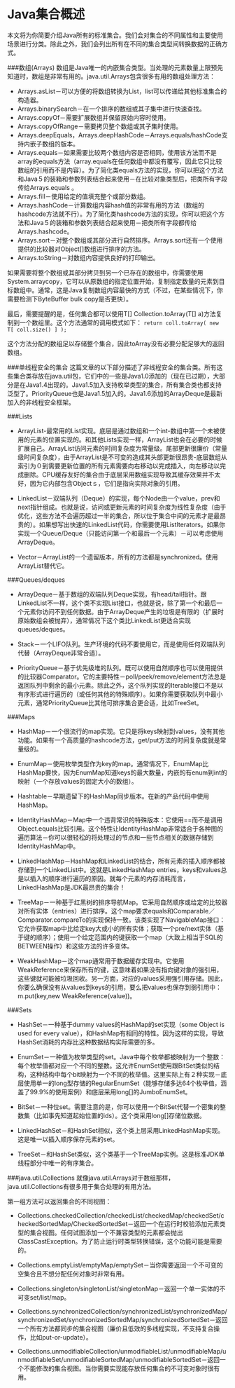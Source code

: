 Java集合概述
==================
本文将为你简要介绍Java所有的标准集合。我们会对集合的不同属性和主要使用场景进行分类。除此之外，我们会列出所有在不同的集合类型间转换数据的正确方式。

###数组(Arrays)
数组是Java唯一的内嵌集合类型。当处理的元素数量上限预先知道时，数组是非常有用的。java.util.Arrays包含很多有用的数组处理方法：

* Arrays.asList－可以方便的将数组转换为List，list可以传递给其他标准集合的构造器。
* Arrays.binarySearch－在一个排序的数组或其子集中进行快速查找。
* Arrays.copyOf－需要扩展数组并保留原始内容时使用。
* Arrays.copyOfRange－需要拷贝整个数组或其子集时使用。
* Arrays.deepEquals，Arrays.deepHashCode－Arrays.equals/hashCode支持内嵌子数组的版本。
* Arrays.equals－如果需要比较两个数组内容是否相同，使用该方法而不是array的equals方法（array.equals在任何数组中都没有覆写，因此它只比较数组的引用而不是内容）。为了简化类equals方法的实现，你可以把这个方法和Java５的装箱和参数列表结合起来使用－在比较对象类型后，把类所有字段传给Arrays.equals 。
* Arrays.fill－使用给定的值填充整个或部分数组。
* Arrays.hashCode－计算数组内容hash值的非常有用的方法（数组的hashcode方法就不行）。为了简化类hashcode方法的实现，你可以把这个方法和Java５的装箱和参数列表结合起来使用－把类所有字段都传给Arrays.hashcode。
* Arrays.sort－对整个数组或其部分进行自然排序。Arrays.sort还有一个使用提供的比较器对Object[]数组进行排序的方法。
* Arrays.toString－对数组内容提供良好的打印输出。

如果需要将整个数组或其部分拷贝到另一个已存在的数组中，你需要使用System.arraycopy，它可以从原数组的指定位置开始，复制指定数量的元素到目标数组中。通常，这是Java复制数组内容最快的方式（不过，在某些情况下，你需要检测下ByteBuffer bulk copy是否更快）。

最后，需要提醒的是，任何集合都可以使用T[] Collection.toArray(T[] a)方法复制到一个数组里。这个方法通常的调用模式如下：
`return coll.toArray( new T[ coll.size() ] );`

这个方法分配的数组足以存储整个集合，因此toArray没有必要分配足够大的返回数组。

###单线程安全的集合
这篇文章的以下部分描述了非线程安全的集合类。所有这些集合类存放在java.util包，它们中的一些是Java1.0添加的（现在已过期），大部分是在Java1.4出现的。Java1.5加入支持枚举类型的集合，所有集合类也都支持泛型了。PriorityQueue也是Java1.5加入的。Java1.6添加的ArrayDeque是最新加入的非线程安全框架。

###Lists
* ArrayList-最常用的List实现。底层是通过数组和一个int-数组中第一个未被使用的元素的位置实现的。和其他Lists实现一样，ArrayList也会在必要的时候扩展自己。ArrayList访问元素的时间复杂度为常量级。尾部更新很廉价（常量级时间复杂度），由于ArrayList是不可变的造成其头部更新很昂贵-底层数组从索引为０到需要更新位置的所有元素需要向右移动以完成插入，向左移动以完成删除。CPU缓存友好的集合由于底层采用数组实现导致其缓存效果并不太好，因为它内部包含Objectｓ，它们是指向实际对象的引用。

* LinkedList－双端队列（Deque）的实现，每个Node由一个value，prev和next指针组成。也就是说，访问或更新元素的时间复杂度为线性复杂度（由于优化，这些方法不会遍历超过一半的集合，所以位于集合中间的元素才是最昂贵的）。如果想写出快速的LinkedList代码，你需要使用ListIterators。如果你实现一个Queue/Deque（只能访问第一个和最后一个元素）－可以考虑使用ArrayDeque。

* Vector－ArrayList的一个遗留版本，所有的方法都是synchronized。使用ArrayList替代它。

###Queues/deques
* ArrayDeque－基于数组的双端队列Deque实现，有head/tail指针。跟LinkedList不一样，这个类不实现List接口，也就是说，除了第一个和最后一个元素你访问不到任何数据。由于ArrayDeque产生的垃圾是有限的（扩展时原始数组会被抛弃），通常情况下这个类比LinkedList更适合实现queues/deques。

* Stack－一个LIFO队列。生产环境的代码不要使用它，而是使用任何双端队列代替（ArrayDeque非常合适）。

* PriorityQueue－基于优先级堆的队列。既可以使用自然顺序也可以使用提供的比较器Comparator。它的主要特性－poll/peek/remove/element方法总是返回队列中剩余的最小元素。除此之外，这个队列实现的Iterable接口不是以有序形式进行遍历的（或任何其他的特殊顺序）。如果你需要获取队列中最小元素，通常PriorityQueue比其他可排序集合更合适，比如TreeSet。

###Maps
* HashMap－一个很流行的map实现。它只是将keys映射到values，没有其他功能。如果有一个高质量的hashcode方法，get/put方法的时间复杂度就是常量级的。

* EnumMap－使用枚举类型作为key的map。通常情况下，EnumMap比HashMap要快，因为EnumMap知道keys的最大数量，内嵌的有enum到int的映射（一个存放values的固定大小的数组）。

* Hashtable－早期遗留下的HashMap同步版本。在新的产品代码中使用HashMap。

* IdentityHashMap－Map中一个违背常识的特殊版本：它使用==而不是调用Object.equals比较引用。这个特性让IdentityHashMap非常适合于各种图的遍历算法－你可以很轻松的将处理过的节点和一些节点相关的数据存储到IdentityHashMap中。

* LinkedHashMap－HashMap和LinkedList的结合，所有元素的插入顺序都被存储到一个LinkedList中。这就是LinkedHashMap entries，keys和values总是以插入的顺序进行遍历的原因。就每个元素的内存消耗而言，LinkedHashMap是JDK最昂贵的集合！

* TreeMap－一种基于红黑树的排序导航Map。它采用自然顺序或给定的比较器对所有实体（entries）进行排序。这个map要求equals和Comparable／Comparator.compareTo的实现保持一致。该类实现了NavigableMap接口：它允许获取map中比给定key大或小的所有实体；获取一个pre/next实体（基于键的顺序）；使用一个给定范围内的键获取一个map（大致上相当于SQL的BETWEEN操作）和这些方法的许多变体。

* WeakHashMap－这个map通常用于数据缓存实现中。它使用WeakReference来保存所有的键，这意味着如果没有指向键对象的强引用，这些键就可能被垃圾回收。另一方面，对应的values采用强引用存储。因此，你要么确保没有从values到keys的引用，要么把values也保存到弱引用中：m.put(key,new WeakReference(value))。

###Sets
* HashSet－一种基于dummy values的HashMap的set实现（some Object is used for every value），和HashMap有相同的特性。因为这样的实现，导致HashSet消耗的内存比这种数据结构实际需要的多。

* EnumSet－一种值为枚举类型的set。Java中每个枚举都被映射为一个整数：每个枚举值都对应一个不同的整数。这允许EnumSet使用跟BitSet类似的结构，这种结构中每个bit映射为一个不同的枚举值。这里实际上有２种实现－底层使用单一的long型存储的RegularEnumSet（能够存储多达64个枚举值，涵盖了99.9%的使用案例）和底层采用long[]的JumboEnumSet。

* BitSet－一种位set。需要注意的是，你可以使用一个BitSet代替一个密集的整数集（比如事先知道起始位置的ids）。这个类采用long[]存储位数据。

* LinkedHashSet－和HashSet相似，这个类上层采用LinkedHashMap实现。这是唯一以插入顺序保存元素的set。

* TreeSet－和HashSet类似，这个类基于一个TreeMap实例。这是标准JDK单线程部分中唯一的有序集合。

###java.util.Collections
就像java.util.Arrays对于数组那样，java.util.Collections有很多用于集合处理的有用方法。

第一组方法可以返回集合的不同视图：

* Collections.checkedCollection/checkedList/checkedMap/checkedSet/checkedSortedMap/CheckedSortedSet－返回一个在运行时校验添加元素类型的集合视图。任何试图添加一个不兼容类型的元素都会抛出ClassCastException。为了防止运行时类型转换错误，这个功能可能是需要的。

* Collections.emptyList/emptyMap/emptySet－当你需要返回一个不可变的空集合且不想分配任何对象时非常有用。

* Collections.singleton/singletonList/singletonMap－返回一个单一实体的不可变set/list/map。

* Collections.synchronizedCollection/synchronizedList/synchronizedMap/synchronizedSet/synchronizedSortedMap/synchronizedSortedSet－返回一个所有方法都同步的集合视图（廉价且低效的多线程实现，不支持复合操作，比如put-or-update）。

* Collections.unmodifiableCollection/unmodifiableList/unmodifiableMap/unmodifiableSet/unmodifiableSortedMap/unmodifiableSortedSet－返回一个不能修改的集合视图。当你需要实现能存放任何集合的不可变对象时很有用。




